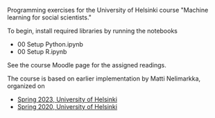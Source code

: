Programming exercises for the University of Helsinki course "Machine learning for social scientists."

To begin, install required libraries by running the notebooks
* 00 Setup Python.ipynb
* 00 Setup R.ipynb

See the course Moodle page for the assigned readings.

The course is based on earlier implementation by Matti Nelimarkka, organized on
* [Spring 2023, University of Helsinki](https://opetus.mante.li/datascience/courses/spring-2023)
* [Spring 2020, University of Helsinki](https://opetus.mante.li/datascience/courses/spring-2020)
